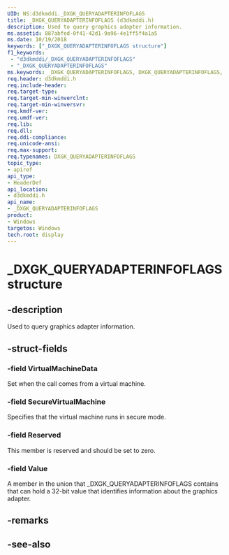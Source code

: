 ```yaml
---
UID: NS:d3dkmddi._DXGK_QUERYADAPTERINFOFLAGS
title: _DXGK_QUERYADAPTERINFOFLAGS (d3dkmddi.h)
description: Used to query graphics adapter information.
ms.assetid: 887abfed-0f41-42d1-9a96-4e1ff5f4a1a5
ms.date: 10/19/2018
keywords: ["_DXGK_QUERYADAPTERINFOFLAGS structure"]
f1_keywords:
 - "d3dkmddi/_DXGK_QUERYADAPTERINFOFLAGS"
 - "_DXGK_QUERYADAPTERINFOFLAGS"
ms.keywords: _DXGK_QUERYADAPTERINFOFLAGS, DXGK_QUERYADAPTERINFOFLAGS,
req.header: d3dkmddi.h
req.include-header:
req.target-type:
req.target-min-winverclnt:
req.target-min-winversvr:
req.kmdf-ver:
req.umdf-ver:
req.lib:
req.dll:
req.ddi-compliance:
req.unicode-ansi:
req.max-support:
req.typenames: DXGK_QUERYADAPTERINFOFLAGS
topic_type:
- apiref
api_type:
- HeaderDef
api_location:
- d3dkmddi.h
api_name:
- _DXGK_QUERYADAPTERINFOFLAGS
product: 
- Windows
targetos: Windows
tech.root: display
---
```


# _DXGK_QUERYADAPTERINFOFLAGS structure

## -description

Used to query graphics adapter information.

## -struct-fields

### -field VirtualMachineData

Set when the call comes from a virtual machine.

### -field SecureVirtualMachine

Specifies that the virtual machine runs in secure mode.

### -field Reserved

This member is reserved and should be set to zero.

### -field Value

A member in the union that _DXGK_QUERYADAPTERINFOFLAGS contains that can hold a 32-bit value that identifies information about the graphics adapter.

## -remarks

## -see-also
